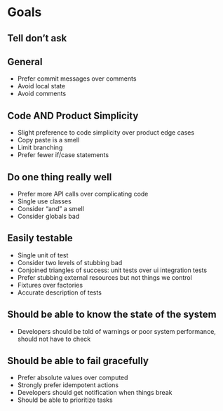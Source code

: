 # Goals

## Tell don’t ask

## General
- Prefer commit messages over comments
- Avoid local state
- Avoid comments

## Code AND Product Simplicity
- Slight preference to code simplicity over product edge cases
- Copy paste is a smell
- Limit branching
- Prefer fewer if/case statements

## Do one thing really well
- Prefer more API calls over complicating code
- Single use classes
- Consider “and” a smell
- Consider globals bad

## Easily testable
- Single unit of test
- Consider two levels of stubbing bad
- Conjoined triangles of success: unit tests over ui integration tests
- Prefer stubbing external resources but not things we control
- Fixtures over factories
- Accurate description of tests

## Should be able to know the state of the system
- Developers should be told of warnings or poor system performance, should not
  have to check

## Should be able to fail gracefully
- Prefer absolute values over computed
- Strongly prefer idempotent actions
- Developers should get notification when things break
- Should be able to prioritize tasks


